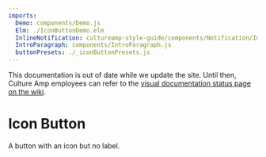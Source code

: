 ```yaml
---
imports:
  Demo: components/Demo.js
  Elm: ./IconButtonDemo.elm
  InlineNotification: cultureamp-style-guide/components/Notification/InlineNotification.js
  IntroParagraph: components/IntroParagraph.js
  buttonPresets: ./_iconButtonPresets.js
---
```


<InlineNotification persistent={true} type="cautionary" title="Out of date">This documentation is out of date while we update the site. Until then, Culture Amp employees can refer to the <a href="https://cultureamp.atlassian.net/wiki/spaces/CA/pages/916161089/Kaizen+Visual+Documentation+Status">visual documentation status page on the wiki</a>.</InlineNotification>

# Icon Button

<IntroParagraph>

A button with an icon but no label.

</IntroParagraph>

<Demo presets={buttonPresets} elm={Elm.Elm.Button.IconButtonDemo} />
